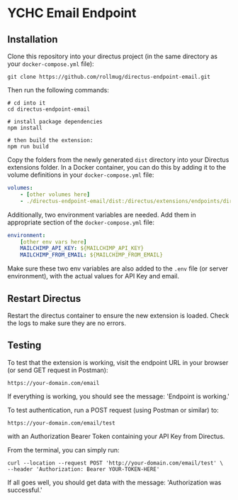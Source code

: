 # YCHC Email Endpoint

## Installation

Clone this repository into your directus project (in the same directory as your `docker-compose.yml` file):

```shell
git clone https://github.com/rollmug/directus-endpoint-email.git
```

Then run the following commands:

```shell
# cd into it
cd directus-endpoint-email

# install package dependencies
npm install

# then build the extension:
npm run build
```

Copy the folders from the newly generated `dist` directory into your Directus extensions folder. In a  Docker container, you can do this by adding it to the volume definitions in your `docker-compose.yml` file:

```yaml
volumes:
    - [other volumes here]
    - ./directus-endpoint-email/dist:/directus/extensions/endpoints/directus-extension-endpoint-email
```

Additionally, two environment variables are needed. Add them in appropriate section of the `docker-compose.yml` file:

```yaml
environment:
    [other env vars here]
    MAILCHIMP_API_KEY: ${MAILCHIMP_API_KEY}
    MAILCHIMP_FROM_EMAIL: ${MAILCHIMP_FROM_EMAIL}
```

Make sure these two env variables are also added to the `.env` file (or server environment), with the actual values for API Key and email.

## Restart Directus

Restart the directus container to ensure the new extension is loaded. Check the logs to make sure they are no errors. 

## Testing

To test that the extension is working, visit the endpoint URL in your browser (or send GET request in Postman):

```
https://your-domain.com/email
```

If everything is working, you should see the message: 'Endpoint is working.'

To test authentication, run a POST request (using Postman or similar) to:

```
https://your-domain.com/email/test
```

with an Authorization Bearer Token containing your API Key from Directus.

From the terminal, you can simply run:

```shell
curl --location --request POST 'http://your-domain.com/email/test' \
--header 'Authorization: Bearer YOUR-TOKEN-HERE'
```

If all goes well, you should get data with the message: 'Authorization was successful.'
